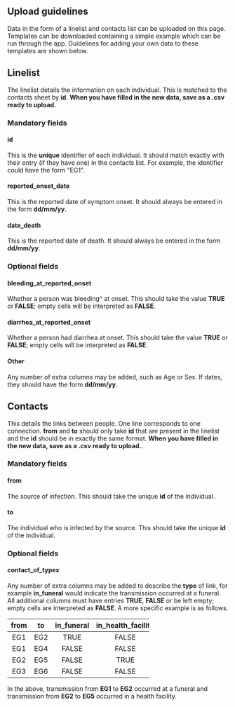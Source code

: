 Upload guidelines
-----------------

Data in the form of a linelist and contacts list can be uploaded on this
page. Templates can be downloaded containing a simple example which can
be run through the app. Guidelines for adding your own data to these
templates are shown below.

Linelist
--------

The linelist details the information on each individual. This is matched
to the contacts sheet by **id**. **When you have filled in the new data,
save as a .csv ready to upload.**

### Mandatory fields

#### id

This is the **unique** identifier of each individual. It should match
exactly with their entry (if they have one) in the contacts list. For
example, the identifier could have the form "EG1".

#### reported\_onset\_date

This is the reported date of symptom onset. It should always be entered
in the form **dd/mm/yy**.

#### date\_death

This is the reported date of death. It should always be entered in the
form **dd/mm/yy**.

### Optional fields

#### bleeding\_at\_reported\_onset

Whether a person was bleeding^ at onset. This should take the value
**TRUE** or **FALSE**; empty cells will be interpreted as **FALSE**.

#### diarrhea\_at\_reported\_onset

Whether a person had diarrhea at onset. This should take the value
**TRUE** or **FALSE**; empty cells will be interpreted as **FALSE**.

#### Other

Any number of extra columns may be added, such as Age or Sex. If dates,
they should have the form **dd/mm/yy**.

Contacts
--------

This details the links between people. One line corresponds to one
connection. **from** and **to** should only take **id** that are present
in the linelist and the **id** should be in exactly the same format.
**When you have filled in the new data, save as a .csv ready to
upload.**.

### Mandatory fields

#### from

The source of infection. This should take the unique **id** of the
individual.

#### to

The individual who is infected by the source. This should take the
unique **id** of the individual.

### Optional fields

#### contact\_of\_typex

Any number of extra columns may be added to describe the **type** of
link, for example **in\_funeral** would indicate the transmission
occurred at a funeral. All additional columns must have entries
**TRUE**, **FALSE** or be left empty; empty cells are interpreted as
**FALSE**. A more specific example is as follows.

<table style="width:64%;">
<colgroup>
<col width="9%" />
<col width="8%" />
<col width="18%" />
<col width="27%" />
</colgroup>
<thead>
<tr class="header">
<th align="center">from</th>
<th align="center">to</th>
<th align="center">in_funeral</th>
<th align="center">in_health_facility</th>
</tr>
</thead>
<tbody>
<tr class="odd">
<td align="center">EG1</td>
<td align="center">EG2</td>
<td align="center">TRUE</td>
<td align="center">FALSE</td>
</tr>
<tr class="even">
<td align="center">EG1</td>
<td align="center">EG4</td>
<td align="center">FALSE</td>
<td align="center">FALSE</td>
</tr>
<tr class="odd">
<td align="center">EG2</td>
<td align="center">EG5</td>
<td align="center">FALSE</td>
<td align="center">TRUE</td>
</tr>
<tr class="even">
<td align="center">EG3</td>
<td align="center">EG6</td>
<td align="center">FALSE</td>
<td align="center">FALSE</td>
</tr>
</tbody>
</table>

In the above, transmission from **EG1** to **EG2** occurred at a funeral
and transmission from **EG2** to **EG5** occurred in a health facility.
